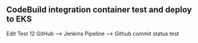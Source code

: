 ## CodeBuild integration container test and deploy to EKS

Edit Test 12
GitHub --> Jenkins Pipeline --> Github commit status test
